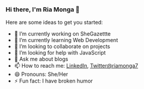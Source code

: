 ### Hi there, I'm Ria Monga 👋 

Here are some ideas to get you started:

- 🔭 I’m currently working on SheGazettte
- 🌱 I’m currently learning Web Development
- 👯 I’m looking to collaborate on projects
- 🤔 I’m looking for help with JavaScript
- 💬 Ask me about blogs
- 📫 How to reach me: [LinkedIn](https://www.linkedin.com/in/ria-monga/), [Twitter@riamonga7](https://twitter.com/riamonga7)
- 😄 Pronouns: She/Her
- ⚡ Fun fact: I have broken humor

